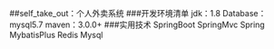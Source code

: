 ##self_take_out：个人外卖系统
###开发环境清单
    jdk：1.8
    Database：mysql5.7
    maven：3.0.0+
###实用技术
    SpringBoot
    SpringMvc
    Spring
    MybatisPlus
    Redis
    Mysql
    
